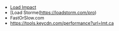 * [Load Impact](https://loadimpact.com/)
* [Load Storme(https://loadstorm.com/pro)
* FastOrSlow.com
* https://tools.keycdn.com/performance?url=lmt.ca
